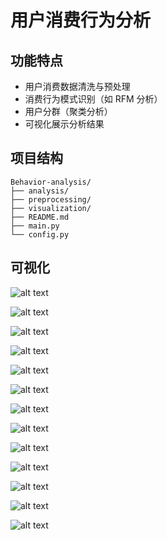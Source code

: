 # 用户消费行为分析



## 功能特点

- 用户消费数据清洗与预处理
- 消费行为模式识别（如 RFM 分析）
- 用户分群（聚类分析）
- 可视化展示分析结果



## 项目结构

```
Behavior-analysis/
├── analysis/                
├── preprocessing/               
├── visualization/                
├── README.md  
├── main.py              
└── config.py     
```


## 可视化

![alt text](pictures/回流积极用户占比折线图.png) 

![alt text](pictures/每月复购率变化趋势.png) 

![alt text](pictures/每月回购率变化趋势.png) 

![alt text](<pictures/一次性 vs 多次消费用户占比.png>) 

![alt text](pictures/用户分层饼图.png) 

![alt text](pictures/用户贡献率帕累托图.png) 

![alt text](pictures/用户购买周期分布（相邻两次订单间隔）.png) 

![alt text](pictures/用户生命周期分布（天）.png) 

![alt text](pictures/用户首购数量.png) 

![alt text](pictures/用户消费金额与消费次数分布.png) 

![alt text](pictures/用户整体消费趋势（月度）.png) 

![alt text](pictures/用户状态曲线图.png) 

![alt text](pictures/用户最后一次购买数量.png)
